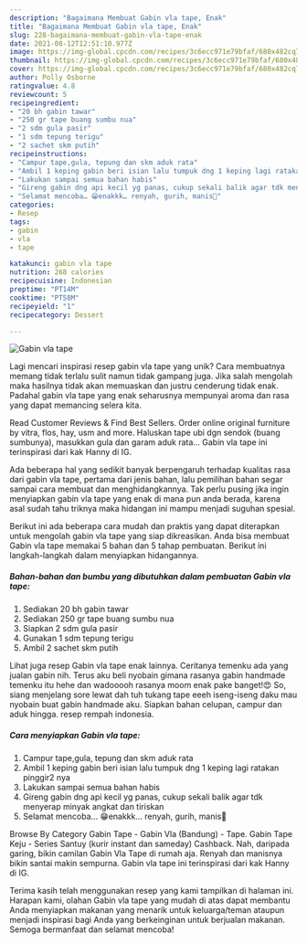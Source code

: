 ```yaml
---
description: "Bagaimana Membuat Gabin vla tape, Enak"
title: "Bagaimana Membuat Gabin vla tape, Enak"
slug: 228-bagaimana-membuat-gabin-vla-tape-enak
date: 2021-08-12T12:51:10.977Z
image: https://img-global.cpcdn.com/recipes/3c6ecc971e79bfaf/680x482cq70/gabin-vla-tape-foto-resep-utama.jpg
thumbnail: https://img-global.cpcdn.com/recipes/3c6ecc971e79bfaf/680x482cq70/gabin-vla-tape-foto-resep-utama.jpg
cover: https://img-global.cpcdn.com/recipes/3c6ecc971e79bfaf/680x482cq70/gabin-vla-tape-foto-resep-utama.jpg
author: Polly Osborne
ratingvalue: 4.8
reviewcount: 5
recipeingredient:
- "20 bh gabin tawar"
- "250 gr tape buang sumbu nua"
- "2 sdm gula pasir"
- "1 sdm tepung terigu"
- "2 sachet skm putih"
recipeinstructions:
- "Campur tape,gula, tepung dan skm aduk rata"
- "Ambil 1 keping gabin beri isian lalu tumpuk dng 1 keping lagi ratakan pinggir2 nya"
- "Lakukan sampai semua bahan habis"
- "Gireng gabin dng api kecil yg panas, cukup sekali balik agar tdk menyerap minyak angkat dan tiriskan"
- "Selamat mencoba… 😁enakkk… renyah, gurih, manis🥰"
categories:
- Resep
tags:
- gabin
- vla
- tape

katakunci: gabin vla tape 
nutrition: 268 calories
recipecuisine: Indonesian
preptime: "PT14M"
cooktime: "PT58M"
recipeyield: "1"
recipecategory: Dessert

---
```



![Gabin vla tape](https://img-global.cpcdn.com/recipes/3c6ecc971e79bfaf/680x482cq70/gabin-vla-tape-foto-resep-utama.jpg)

Lagi mencari inspirasi resep gabin vla tape yang unik? Cara membuatnya memang tidak terlalu sulit namun tidak gampang juga. Jika salah mengolah maka hasilnya tidak akan memuaskan dan justru cenderung tidak enak. Padahal gabin vla tape yang enak seharusnya mempunyai aroma dan rasa yang dapat memancing selera kita.

Read Customer Reviews &amp; Find Best Sellers. Order online original furniture by vitra, flos, hay, usm and more. Haluskan tape ubi dgn sendok (buang sumbunya), masukkan gula dan garam aduk rata… Gabin vla tape ini terinspirasi dari kak Hanny di IG.

Ada beberapa hal yang sedikit banyak berpengaruh terhadap kualitas rasa dari gabin vla tape, pertama dari jenis bahan, lalu pemilihan bahan segar sampai cara membuat dan menghidangkannya. Tak perlu pusing jika ingin menyiapkan gabin vla tape yang enak di mana pun anda berada, karena asal sudah tahu triknya maka hidangan ini mampu menjadi suguhan spesial.


Berikut ini ada beberapa cara mudah dan praktis yang dapat diterapkan untuk mengolah gabin vla tape yang siap dikreasikan. Anda bisa membuat Gabin vla tape memakai 5 bahan dan 5 tahap pembuatan. Berikut ini langkah-langkah dalam menyiapkan hidangannya.

<!--inarticleads1-->

##### Bahan-bahan dan bumbu yang dibutuhkan dalam pembuatan Gabin vla tape:

1. Sediakan 20 bh gabin tawar
1. Sediakan 250 gr tape buang sumbu nua
1. Siapkan 2 sdm gula pasir
1. Gunakan 1 sdm tepung terigu
1. Ambil 2 sachet skm putih


Lihat juga resep Gabin vla tape enak lainnya. Ceritanya temenku ada yang jualan gabin nih. Terus aku beli nyobain gimana rasanya gabin handmade temenku itu hehe dan wadooooh rasanya moom enak pake banget!😍 So, siang menjelang sore lewat dah tuh tukang tape eeeh iseng-iseng daku mau nyobain buat gabin handmade aku. Siapkan bahan celupan, campur dan aduk hingga. resep rempah indonesia. 

<!--inarticleads2-->

##### Cara menyiapkan Gabin vla tape:

1. Campur tape,gula, tepung dan skm aduk rata
1. Ambil 1 keping gabin beri isian lalu tumpuk dng 1 keping lagi ratakan pinggir2 nya
1. Lakukan sampai semua bahan habis
1. Gireng gabin dng api kecil yg panas, cukup sekali balik agar tdk menyerap minyak angkat dan tiriskan
1. Selamat mencoba… 😁enakkk… renyah, gurih, manis🥰


Browse By Category Gabin Tape - Gabin Vla (Bandung) - Tape. Gabin Tape Keju - Series Santuy (kurir instant dan sameday) Cashback. Nah, daripada garing, bikin camilan Gabin Vla Tape di rumah aja. Renyah dan manisnya bikin santai makin sempurna. Gabin vla tape ini terinspirasi dari kak Hanny di IG. 

Terima kasih telah menggunakan resep yang kami tampilkan di halaman ini. Harapan kami, olahan Gabin vla tape yang mudah di atas dapat membantu Anda menyiapkan makanan yang menarik untuk keluarga/teman ataupun menjadi inspirasi bagi Anda yang berkeinginan untuk berjualan makanan. Semoga bermanfaat dan selamat mencoba!
